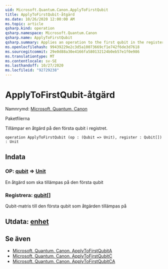 ```yaml
---
uid: Microsoft.Quantum.Canon.ApplyToFirstQubit
title: ApplyToFirstQubit-åtgärd
ms.date: 10/26/2020 12:00:00 AM
ms.topic: article
qsharp.kind: operation
qsharp.namespace: Microsoft.Quantum.Canon
qsharp.name: ApplyToFirstQubit
qsharp.summary: Applies an operation to the first qubit in the register.
ms.openlocfilehash: 99439229e2c3d5a10073669cf1e742f6de3d7618
ms.sourcegitcommit: 29e0d88a30e4166fa580132124b0eb57e1f0e986
ms.translationtype: MT
ms.contentlocale: sv-SE
ms.lasthandoff: 10/27/2020
ms.locfileid: "92729238"
---
```

# <a name="applytofirstqubit-operation"></a>ApplyToFirstQubit-åtgärd

Namnrymd: [Microsoft. Quantum. Canon](xref:Microsoft.Quantum.Canon)

Paketfilerna [](https://nuget.org/packages/)


Tillämpar en åtgärd på den första qubit i registret.

```qsharp
operation ApplyToFirstQubit (op : (Qubit => Unit), register : Qubit[]) : Unit
```


## <a name="input"></a>Indata

### <a name="op--qubit--unit"></a>OP: [qubit](xref:microsoft.quantum.lang-ref.qubit) => [Unit](xref:microsoft.quantum.lang-ref.unit) 

En åtgärd som ska tillämpas på den första qubit


### <a name="register--qubit"></a>Registrera: [qubit](xref:microsoft.quantum.lang-ref.qubit)[]

Qubit-matris till den första qubit som åtgärden tillämpas på



## <a name="output--unit"></a>Utdata: [enhet](xref:microsoft.quantum.lang-ref.unit)



## <a name="see-also"></a>Se även

- [Microsoft. Quantum. Canon. ApplyToFirstQubitA](xref:Microsoft.Quantum.Canon.ApplyToFirstQubitA)
- [Microsoft. Quantum. Canon. ApplyToFirstQubitC](xref:Microsoft.Quantum.Canon.ApplyToFirstQubitC)
- [Microsoft. Quantum. Canon. ApplyToFirstQubitCA](xref:Microsoft.Quantum.Canon.ApplyToFirstQubitCA)
